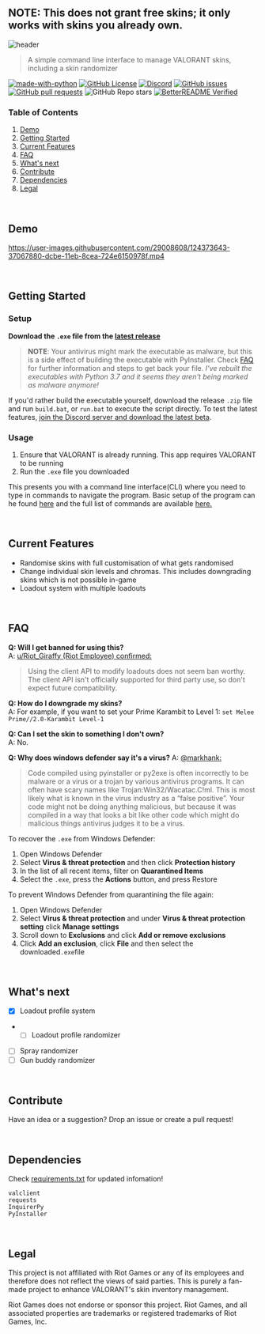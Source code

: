 ## NOTE: This does not grant free skins; it only works with skins you already own.

![header](https://user-images.githubusercontent.com/42125428/124552512-a8027900-de01-11eb-9e85-b19f82d2eee6.png)

> A simple command line interface to manage VALORANT skins, including a skin randomizer

[![made-with-python](https://img.shields.io/badge/Made%20with-Python-1f425f.svg)](https://www.python.org/)
[![GitHub License](https://img.shields.io/github/license/colinhartigan/valorant-skin-cli)](https://github.com/colinhartigan/valorant-skin-cli/blob/master/LICENSE)
[![Discord](https://img.shields.io/badge/discord-join-7389D8?style=flat&logo=discord)](https://discord.gg/uGuswsZwAT)
[![GitHub issues](https://img.shields.io/github/issues/colinhartigan/valorant-skin-cli)](https://github.com/colinhartigan/valorant-skin-cli/issues)
[![GitHub pull requests](https://img.shields.io/github/issues-pr/colinhartigan/valorant-skin-cli)](https://github.com/colinhartigan/valorant-skin-cli/pulls)
![GitHub Repo stars](https://img.shields.io/github/stars/colinhartigan/valorant-skin-cli?style=social)
[![BetterREADME Verified](https://img.shields.io/badge/BetterREADME-Verified-grey?logo=github&labelColor=white&logoColor=grey)](https://github.com/better-readme)


### Table of Contents
1. [Demo](#demo)
2. [Getting Started](#getting-started)
3. [Current Features](#current-features)
4. [FAQ](#faq)
5. [What's next](#whats-next)
6. [Contribute](#contribute)
7. [Dependencies](#dependencies)
8. [Legal](#legal)

<br/>

## Demo
https://user-images.githubusercontent.com/29008608/124373643-37067880-dcbe-11eb-8cea-724e6150978f.mp4

<br/>

## Getting Started
### Setup

**Download the `.exe` file from the [latest release](https://github.com/colinhartigan/valorant-skin-cli/releases/latest)**

> __NOTE__: Your antivirus might mark the executable as malware, but this is a side effect of building the executable with PyInstaller. Check [FAQ](#faq) for further information and steps to get back your file.
> _I've rebuilt the executables with Python 3.7 and it seems they aren't being marked as malware anymore!_

If you'd rather build the executable yourself, download the release `.zip` file and run `build.bat`, or `run.bat` to execute the script directly. To test the latest features, [join the Discord server and download the latest beta](https://discord.gg/uGuswsZwAT).

### Usage
1. Ensure that VALORANT is already running. This app requires VALORANT to be running
2. Run the `.exe` file you downloaded

This presents you with a command line interface(CLI) where you need to type in commands to navigate the program. Basic setup of the program can he found [here](https://github.com/colinhartigan/valorant-skin-cli/wiki/Setup) and the full list of commands are available [here.](https://github.com/colinhartigan/valorant-skin-cli/wiki/Commands)

<br/>

## Current Features
* Randomise skins with full customisation of what gets randomised
* Change individual skin levels and chromas. This includes downgrading skins which is not possible in-game
* Loadout system with multiple loadouts

<br/>

## FAQ
**Q: Will I get banned for using this?**  
A: [u/Riot_Giraffy (Riot Employee) confirmed:](https://www.reddit.com/r/VALORANT/comments/oae5g6/i_got_tired_of_waiting_for_riot_to_add_a_skin/h3hwxtf?utm_source=share&utm_medium=web2x&context=3)
> Using the client API to modify loadouts does not seem ban worthy. The client API isn't officially supported for third party use, so don't expect future compatibility.


**Q: How do I downgrade my skins?**  
A: For example, if you want to set your Prime Karambit to Level 1: `set Melee Prime//2.0-Karambit Level-1`  


**Q: Can I set the skin to something I don't own?**  
A: No.


**Q: Why does windows defender say it's a virus?**
A: [@markhank:](https://medium.com/@markhank/how-to-stop-your-python-programs-being-seen-as-malware-bfd7eb407a7)
>Code compiled using pyinstaller or py2exe is often incorrectly to be malware or a virus or a trojan by various antivirus programs. It can often have scary names like Trojan:Win32/Wacatac.C!ml.
This is most likely what is known in the virus industry as a “false positive”. Your code might not be doing anything malicious, but because it was compiled in a way that looks a bit like other code which might do malicious things antivirus judges it to be a virus.

To recover the `.exe` from Windows Defender:
1. Open Windows Defender
2. Select  **Virus & threat protection**  and then click  **Protection history**
3. In the list of all recent items, filter on  **Quarantined Items**
4. Select the `.exe`, press the **Actions** button, and press Restore

To prevent Windows Defender from quarantining the file again:
1. Open Windows Defender
2. Select  **Virus & threat protection**  and under  **Virus & threat protection setting** click **Manage settings**
3. Scroll down to **Exclusions** and click **Add or remove exclusions**
4. Click **Add an exclusion**, click **File** and then select the downloaded`.exe`file

<br/>

## What's next
- [X] Loadout profile system
-  - [ ] Loadout profile randomizer
- [ ] Spray randomizer 
- [ ] Gun buddy randomizer

<br/>

## Contribute
Have an idea or a suggestion? Drop an issue or create a pull request!

<br/>

## Dependencies
Check [requirements.txt](https://github.com/colinhartigan/valorant-skin-cli/blob/master/requirements.txt) for updated infomation!
```
valclient
requests
InquirerPy
PyInstaller
```

<br/>

## Legal
This project is not affiliated with Riot Games or any of its employees and therefore does not reflect the views of said parties. This is purely a fan-made project to enhance VALORANT's skin inventory management.

Riot Games does not endorse or sponsor this project. Riot Games, and all associated properties are trademarks or registered trademarks of Riot Games, Inc. 
